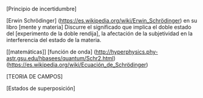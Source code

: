 [Principio de incertidumbre]

[Erwin Schrödinger]  (https://es.wikipedia.org/wiki/Erwin_Schrödinger)
en su libro [mente y materia] Discurre el significado que implica el doble estado del [experimento de la doble rendija], la afectación de la subjetividad en la interferencia del estado de la materia.

[[matemáticas]] [función de onda] (http://hyperphysics.phy-astr.gsu.edu/hbasees/quantum/Schr2.html) (https://es.wikipedia.org/wiki/Ecuación_de_Schrödinger)

[TEORIA DE CAMPOS]

[Estados de superposición]